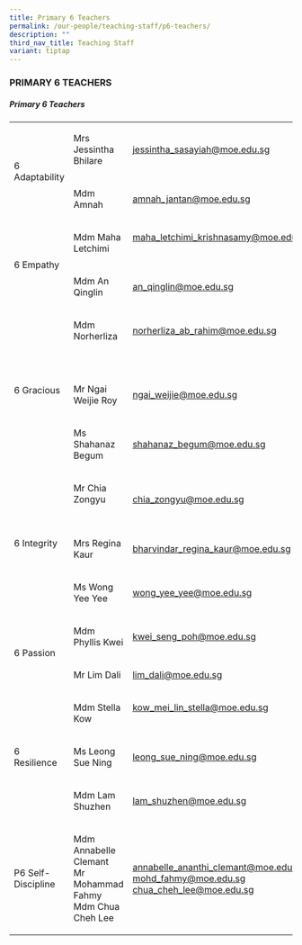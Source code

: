 ```yaml
---
title: Primary 6 Teachers
permalink: /our-people/teaching-staff/p6-teachers/
description: ""
third_nav_title: Teaching Staff
variant: tiptap
---
```

<h3>PRIMARY 6 TEACHERS</h3>
<h5>Primary 6 Teachers</h5>
<table style="minWidth: 75px">
<colgroup>
<col>
<col>
<col>
</colgroup>
<tbody>
<tr>
<td rowspan="2" colspan="1">
<p>6 Adaptability</p>
</td>
<td rowspan="1" colspan="1">
<p>Mrs Jessintha Bhilare
<br>
</p>
</td>
<td rowspan="1" colspan="1">
<p><a href="mailto:jessintha_sasayiah@moe.edu.sg" rel="noopener noreferrer nofollow" target="_blank">jessintha_sasayiah@moe.edu.sg</a> 
<br>
</p>
</td>
</tr>
<tr>
<td rowspan="1" colspan="1">
<p>Mdm Amnah</p>
</td>
<td rowspan="1" colspan="1">
<p><a href="mailto:amnah_jantan@moe.edu.sg" rel="noopener noreferrer nofollow" target="_blank">amnah_jantan@moe.edu.sg</a>
</p>
</td>
</tr>
<tr>
<td rowspan="2" colspan="1">
<p>6 Empathy</p>
</td>
<td rowspan="1" colspan="1">
<p>Mdm Maha Letchimi
<br>
</p>
</td>
<td rowspan="1" colspan="1">
<p><a href="mailto:maha_letchimi_krishnasamy@moe.edu.sg" rel="noopener noreferrer nofollow" target="_blank">maha_letchimi_krishnasamy@moe.edu.sg</a> 
<br>
<br>
</p>
</td>
</tr>
<tr>
<td rowspan="1" colspan="1">
<p>Mdm An Qinglin</p>
</td>
<td rowspan="1" colspan="1">
<p><a href="mailto:an_qinglin@moe.edu.sg" rel="noopener noreferrer nofollow" target="_blank">an_qinglin@moe.edu.sg</a> 
</p>
</td>
</tr>
<tr>
<td rowspan="3" colspan="1">
<p>6 Gracious</p>
</td>
<td rowspan="1" colspan="1">
<p>Mdm Norherliza
<br>
</p>
<p>
<br>
</p>
</td>
<td rowspan="1" colspan="1">
<p><a href="mailto:norherliza_ab_rahim@moe.edu.sg" rel="noopener noreferrer nofollow" target="_blank">norherliza_ab_rahim@moe.edu.sg</a> 
<br>
</p>
<p>
<br>
</p>
</td>
</tr>
<tr>
<td rowspan="1" colspan="1">
<p>Mr Ngai Weijie Roy</p>
</td>
<td rowspan="1" colspan="1">
<p><a href="mailto:ngai_weijie@moe.edu.sg" rel="noopener noreferrer nofollow" target="_blank">ngai_weijie@moe.edu.sg</a>
</p>
</td>
</tr>
<tr>
<td rowspan="1" colspan="1">
<p>Ms Shahanaz Begum</p>
</td>
<td rowspan="1" colspan="1">
<p><a href="mailto:shahanaz_begum@moe.edu.sg" rel="noopener noreferrer nofollow" target="_blank">shahanaz_begum@moe.edu.sg</a>
</p>
</td>
</tr>
<tr>
<td rowspan="3" colspan="1">
<p>6 Integrity</p>
</td>
<td rowspan="1" colspan="1">
<p>Mr Chia Zongyu
<br>
<br>
</p>
</td>
<td rowspan="1" colspan="1">
<p><a href="mailto:chia_zongyu@moe.edu.sg" rel="noopener noreferrer nofollow" target="_blank">chia_zongyu@moe.edu.sg</a> 
<br>
</p>
</td>
</tr>
<tr>
<td rowspan="1" colspan="1">
<p>Mrs Regina Kaur</p>
</td>
<td rowspan="1" colspan="1">
<p><a href="mailto:bharvindar_regina_kaur@moe.edu.sg" rel="noopener noreferrer nofollow" target="_blank">bharvindar_regina_kaur@moe.edu.sg</a> 
</p>
</td>
</tr>
<tr>
<td rowspan="1" colspan="1">
<p>Ms Wong Yee Yee</p>
</td>
<td rowspan="1" colspan="1">
<p><a href="mailto:kwei_seng_poh@moe.edu.sg" rel="noopener noreferrer nofollow" target="_blank">wong_yee_yee@moe.edu.sg</a> 
</p>
</td>
</tr>
<tr>
<td rowspan="2" colspan="1">
<p>6 Passion</p>
</td>
<td rowspan="1" colspan="1">
<p>Mdm Phyllis Kwei
<br>
</p>
</td>
<td rowspan="1" colspan="1">
<p><a href="mailto:kwei_seng_poh@moe.edu.sg" rel="noopener noreferrer nofollow" target="_blank">kwei_seng_poh@moe.edu.sg</a> 
</p>
</td>
</tr>
<tr>
<td rowspan="1" colspan="1">
<p>Mr Lim Dali</p>
</td>
<td rowspan="1" colspan="1">
<p><a href="mailto:lim_dali@moe.edu.sg" rel="noopener noreferrer nofollow" target="_blank">lim_dali@moe.edu.sg</a>
</p>
</td>
</tr>
<tr>
<td rowspan="3" colspan="1">
<p>6 Resilience</p>
</td>
<td rowspan="1" colspan="1">
<p>Mdm Stella Kow
<br>
</p>
</td>
<td rowspan="1" colspan="1">
<p><a href="mailto:kow_mei_lin_stella@schools.gov.sg" rel="noopener noreferrer nofollow" target="_blank">kow_mei_lin_stella@moe.edu.sg</a>
<br>
<br>
</p>
</td>
</tr>
<tr>
<td rowspan="1" colspan="1">
<p>Ms Leong Sue Ning</p>
</td>
<td rowspan="1" colspan="1">
<p><a href="mailto:leong_sue_ning@moe.edu.sg" rel="noopener noreferrer nofollow" target="_blank">leong_sue_ning@moe.edu.sg</a>
</p>
</td>
</tr>
<tr>
<td rowspan="1" colspan="1">
<p>Mdm Lam Shuzhen</p>
</td>
<td rowspan="1" colspan="1">
<p><a href="mailto:lam_shuzhen@moe.edu.sg" rel="noopener noreferrer nofollow" target="_blank">lam_shuzhen@moe.edu.sg</a> 
</p>
</td>
</tr>
<tr>
<td rowspan="1" colspan="1">
<p>P6 Self-Discipline</p>
</td>
<td rowspan="1" colspan="1">
<p>Mdm Annabelle Clemant
<br>Mr Mohammad Fahmy
<br>Mdm Chua Cheh Lee</p>
</td>
<td rowspan="1" colspan="1">
<p><a href="mailto:annabelle_ananthi_clemant@moe.edu.sg" rel="noopener noreferrer nofollow" target="_blank">annabelle_ananthi_clemant@moe.edu.sg</a> 
<br><a href="mailto:mohd_fahmy@moe.edu.sg" rel="noopener noreferrer nofollow" target="_blank">mohd_fahmy@moe.edu.sg</a> 
<br><a href="mailto:chua_cheh_lee@moe.edu.sg" rel="noopener noreferrer nofollow" target="_blank">chua_cheh_lee@moe.edu.sg</a> 
<br>
</p>
</td>
</tr>
</tbody>
</table>
<p></p>